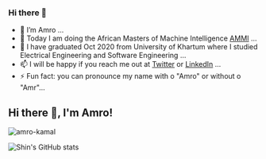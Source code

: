 ### Hi there 👋



- 🔭 I’m Amro ...
- 👯 Today I am doing the African Masters of Machine Intelligence [AMMI](https://aimsammi.org/) ...
- 🌱 I have graduated Oct 2020 from University of Khartum where I studied Electrical Engineering and Software Engineering ...
- 📫 I will be happy if you reach me out at [Twitter](https://twitter.com/amrokamal1997) or [LinkedIn](https://www.linkedin.com/in/amro-kamal-161721162/) ...
- ⚡ Fun fact: you can pronounce my name with o "Amro" or without o "Amr"...



<h2 align="left">Hi there 👋, I'm Amro!</h2>

<!-- <h2>🏆 Github Profile Trophy</h2> -->

<div align="left">
    <img src="https://github-readme-streak-stats.herokuapp.com/?user=amro-kamal&theme=radical" alt="amro-kamal" />

</div>


![Shin's GitHub stats](https://github-readme-stats.vercel.app/api?username=amro-kamal&show_icons=true&theme=tokyonight)

<!-- ![Top Langs](https://github-readme-stats.vercel.app/api/top-langs/?username=amro-kamal&layout=compact)

![GitHub Streak](https://github-readme-streak-stats.herokuapp.com?user=amro-kamal&theme=neon-palenight&hide_border=true)
 -->









